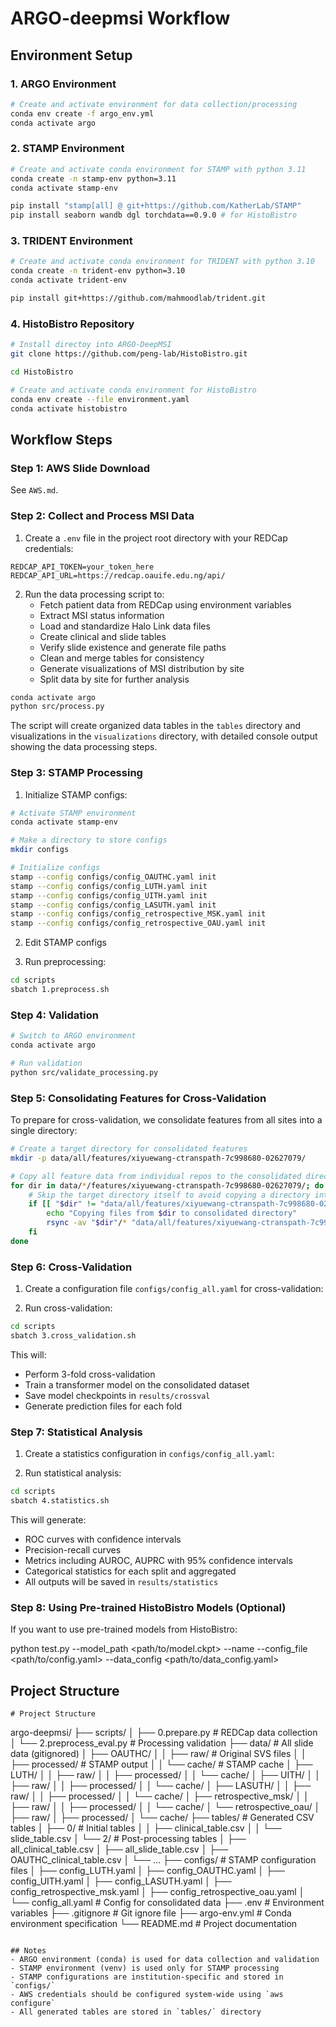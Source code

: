 # ARGO-deepmsi Workflow

## Environment Setup

### 1. ARGO Environment
```bash
# Create and activate environment for data collection/processing
conda env create -f argo_env.yml
conda activate argo
```

### 2. STAMP Environment
```bash
# Create and activate conda environment for STAMP with python 3.11
conda create -n stamp-env python=3.11
conda activate stamp-env

pip install "stamp[all] @ git+https://github.com/KatherLab/STAMP"
pip install seaborn wandb dgl torchdata==0.9.0 # for HistoBistro
```

### 3. TRIDENT Environment

```bash
# Create and activate conda environment for TRIDENT with python 3.10
conda create -n trident-env python=3.10
conda activate trident-env

pip install git+https://github.com/mahmoodlab/trident.git
```

### 4. HistoBistro Repository

```bash
# Install directoy into ARGO-DeepMSI
git clone https://github.com/peng-lab/HistoBistro.git

cd HistoBistro

# Create and activate conda environment for HistoBistro
conda env create --file environment.yaml
conda activate histobistro
```

## Workflow Steps

### Step 1: AWS Slide Download

See `AWS.md`.

### Step 2: Collect and Process MSI Data

1. Create a `.env` file in the project root directory with your REDCap credentials:
```
REDCAP_API_TOKEN=your_token_here
REDCAP_API_URL=https://redcap.oauife.edu.ng/api/
```

2. Run the data processing script to:
   - Fetch patient data from REDCap using environment variables
   - Extract MSI status information 
   - Load and standardize Halo Link data files
   - Create clinical and slide tables
   - Verify slide existence and generate file paths
   - Clean and merge tables for consistency
   - Generate visualizations of MSI distribution by site
   - Split data by site for further analysis

```bash
conda activate argo
python src/process.py
```

The script will create organized data tables in the `tables` directory and visualizations in the `visualizations` directory, with detailed console output showing the data processing steps.

### Step 3: STAMP Processing

1. Initialize STAMP configs:
```bash
# Activate STAMP environment
conda activate stamp-env

# Make a directory to store configs
mkdir configs

# Initialize configs
stamp --config configs/config_OAUTHC.yaml init
stamp --config configs/config_LUTH.yaml init
stamp --config configs/config_UITH.yaml init
stamp --config configs/config_LASUTH.yaml init
stamp --config configs/config_retrospective_MSK.yaml init
stamp --config configs/config_retrospective_OAU.yaml init
```

2. Edit STAMP configs

3. Run preprocessing:
```bash
cd scripts
sbatch 1.preprocess.sh
```

### Step 4: Validation
```bash
# Switch to ARGO environment
conda activate argo

# Run validation
python src/validate_processing.py
```

### Step 5: Consolidating Features for Cross-Validation
To prepare for cross-validation, we consolidate features from all sites into a single directory:

```bash
# Create a target directory for consolidated features
mkdir -p data/all/features/xiyuewang-ctranspath-7c998680-02627079/

# Copy all feature data from individual repos to the consolidated directory
for dir in data/*/features/xiyuewang-ctranspath-7c998680-02627079/; do
    # Skip the target directory itself to avoid copying a directory into itself
    if [[ "$dir" != "data/all/features/xiyuewang-ctranspath-7c998680-02627079/" ]]; then
        echo "Copying files from $dir to consolidated directory"
        rsync -av "$dir"/* "data/all/features/xiyuewang-ctranspath-7c998680-02627079/"
    fi
done
```

### Step 6: Cross-Validation

1. Create a configuration file `configs/config_all.yaml` for cross-validation:

2. Run cross-validation:

```bash
cd scripts
sbatch 3.cross_validation.sh
```

This will:
- Perform 3-fold cross-validation
- Train a transformer model on the consolidated dataset
- Save model checkpoints in `results/crossval`
- Generate prediction files for each fold

### Step 7: Statistical Analysis

1. Create a statistics configuration in `configs/config_all.yaml`:

2. Run statistical analysis:

```bash
cd scripts
sbatch 4.statistics.sh
```

This will generate:
- ROC curves with confidence intervals
- Precision-recall curves
- Metrics including AUROC, AUPRC with 95% confidence intervals
- Categorical statistics for each split and aggregated
- All outputs will be saved in `results/statistics`

### Step 8: Using Pre-trained HistoBistro Models (Optional)

If you want to use pre-trained models from HistoBistro:

python test.py --model_path <path/to/model.ckpt> --name <custom-name> --config_file <path/to/config.yaml> --data_config <path/to/data_config.yaml>



## Project Structure
```
# Project Structure
```
argo-deepmsi/
├── scripts/
│   ├── 0.prepare.py      # REDCap data collection
│   └── 2.preprocess_eval.py  # Processing validation
├── data/                      # All slide data (gitignored)
│   ├── OAUTHC/
│   │   ├── raw/              # Original SVS files
│   │   ├── processed/        # STAMP output
│   │   └── cache/           # STAMP cache
│   ├── LUTH/
│   │   ├── raw/
│   │   ├── processed/
│   │   └── cache/
│   ├── UITH/
│   │   ├── raw/
│   │   ├── processed/
│   │   └── cache/
│   ├── LASUTH/
│   │   ├── raw/
│   │   ├── processed/
│   │   └── cache/
│   ├── retrospective_msk/
│   │   ├── raw/
│   │   ├── processed/
│   │   └── cache/
│   └── retrospective_oau/
│       ├── raw/
│       ├── processed/
│       └── cache/
├── tables/                   # Generated CSV tables
│   ├── 0/                    # Initial tables
│   │   ├── clinical_table.csv
│   │   └── slide_table.csv
│   └── 2/                    # Post-processing tables
│       ├── all_clinical_table.csv
│       ├── all_slide_table.csv
│       ├── OAUTHC_clinical_table.csv
│       └── ...
├── configs/                   # STAMP configuration files
│   ├── config_LUTH.yaml
│   ├── config_OAUTHC.yaml
│   ├── config_UITH.yaml
│   ├── config_LASUTH.yaml
│   ├── config_retrospective_msk.yaml
│   ├── config_retrospective_oau.yaml
│   └── config_all.yaml       # Config for consolidated data
├── .env                      # Environment variables 
├── .gitignore                # Git ignore file
├── argo-env.yml              # Conda environment specification
└── README.md                 # Project documentation
```

## Notes
- ARGO environment (conda) is used for data collection and validation
- STAMP environment (venv) is used only for STAMP processing
- STAMP configurations are institution-specific and stored in `configs/`
- AWS credentials should be configured system-wide using `aws configure`
- All generated tables are stored in `tables/` directory